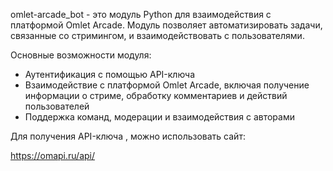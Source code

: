 omlet-arcade_bot - это модуль Python для взаимодействия с платформой Omlet Arcade. Модуль позволяет автоматизировать задачи, связанные со стримингом, и взаимодействовать с пользователями.

Основные возможности модуля:

- Аутентификация с помощью API-ключа
- Взаимодействие с платформой Omlet Arcade, включая получение информации о стриме, обработку комментариев и действий пользователей
- Поддержка команд, модерации и взаимодействия с авторами

Для получения API-ключа , можно использовать сайт: 

https://omapi.ru/api/